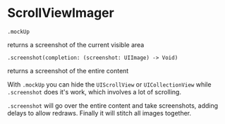 # ScrollViewImager


    .mockUp
returns a screenshot of the current visible area

    .screenshot(completion: (screenshot: UIImage) -> Void)
returns a screenshot of the entire content

With `.mockUp` you can hide the `UIScrollView` or `UICollectionView` while `.screenshot` does it's work, which involves a lot of scrolling.

`.screenshot` will go over the entire content and take screenshots, adding delays to allow redraws. Finally it will stitch all images together.
